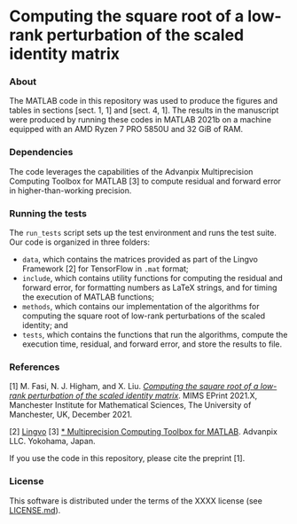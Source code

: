 # Computing the square root of a low-rank perturbation of the scaled identity matrix



### About

The MATLAB code in this repository was used to produce the figures and tables in sections [sect. 1, 1] and [sect. 4, 1]. The results in the manuscript were produced by running these codes in MATLAB 2021b on a machine equipped with an AMD Ryzen 7 PRO 5850U and 32 GiB of RAM.



### Dependencies

The code leverages the capabilities of the Advanpix Multiprecision Computing Toolbox for MATLAB [3] to compute residual and forward error in higher-than-working precision.



### Running the tests

The `run_tests` script sets up the test environment and runs the test suite. Our code is organized in three folders:
* `data`, which contains the matrices provided as part of the Lingvo Framework [2] for TensorFlow in `.mat` format;
* `include`, which contains utility functions for computing the residual and forward error, for formatting numbers as LaTeX strings, and for timing the execution of MATLAB functions;
* `methods`, which contains our implementation of the algorithms for computing the square root of low-rank perturbations of the scaled identity; and
* `tests`, which contains the functions that run the algorithms, compute the execution time, residual, and forward error, and store the results to file.



### References

[1] M. Fasi, N. J. Higham, and X. Liu. [*Computing the square root of a low-rank perturbation of the scaled identity matrix*](http://eprints.maths.manchester.ac.uk/XXXX/). MIMS EPrint 2021.X, Manchester Institute for Mathematical Sciences, The University of Manchester, UK, December 2021.

[2] [Lingvo](https://github.com/tensorflow/lingvo/)
[3] [* Multiprecision Computing Toolbox for MATLAB](https://www.advanpix.com/). Advanpix LLC. Yokohama, Japan.

If you use the code in this repository, please cite the preprint [1].


### License

This software is distributed under the terms of the XXXX license (see [LICENSE.md](./LICENSE.md)).
